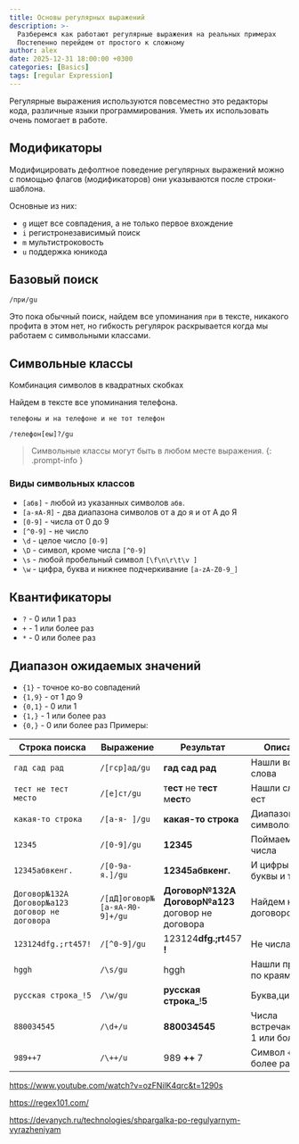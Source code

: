 ```yaml
---
title: Основы регулярных выражений
description: >-
  Разберемся как работают регулярные выражения на реальных примерах
  Постепенно перейдем от простого к сложному
author: alex
date: 2025-12-31 18:00:00 +0300
categories: [Basics]
tags: [regular Expression]
---
```


Регулярные выражения используются повсеместно это редакторы кода, различные языки программирования. 
Уметь их использовать очень помогает в работе.

## Модификаторы

Модифицировать дефолтное поведение регулярных выражений можно с помощью флагов (модификаторов) они указываются после строки-шаблона.

Основные из них:

- `g` ищет все совпадения, а не только первое вхождение
- `i` регистронезависимый поиск
- `m` мультистроковость
- `u` поддержка юникода

## Базовый поиск

````regexp
/при/gu
````

Это пока обычный поиск, найдем все упоминания `при` в тексте, никакого профита в этом нет, но гибкость регулярок раскрывается когда мы работаем с символьными классами.

## Символьные классы
 
Комбинация символов в квадратных скобках

Найдем в тексте все упоминания телефона.

````text
телефоны и на телефоне и не тот телефон
````

````regexp
/телефон[еы]?/gu
````

> Символьные классы могут быть в любом месте выражения.
{: .prompt-info }

### Виды символьных классов

- `[абв]` - любой из указанных символов `aбв`.
- `[а-яА-Я]` - два диапазона символов от a до я и от А до Я
- `[0-9]` - числа от 0 до 9
- `[^0-9]` - не число
- `\d` - целое число `[0-9]`
- `\D` - символ, кроме числа `[^0-9]`
- `\s` - любой пробельный символ `[\f\n\r\t\v ]`
- `\w` - цифра, буква и нижнее подчеркивание `[a-zA-Z0-9_]`


## Квантификаторы

- `?` - 0 или 1 раз
- `+` - 1 или более раз
- `*` - 0 или более раз

## Диапазон ожидаемых значений

- `{1}` - точное ко-во совпадений
- `{1,9}` - от 1 до 9
- `{0,1}` - 0 или 1
- `{1,}` - 1 или более раз
- `{0,}` - 0 или более раз
Примеры:

| Строка поиска                                   | Выражение                     | Результат                                             | Описание                            |
|-------------------------------------------------|-------------------------------|-------------------------------------------------------|-------------------------------------|
| `гад сад рад`                                   | `/[гср]ад/gu`                 | **гад сад рад**                                       | Нашли все слова                     |
| `тест не тест место`                            | `/[е]ст/gu`                   | т**ест** не т**ест** м**ест**о                        | Нашли слово ест                     | 
| `какая-то строка`                               | `/[а-я- ]/gu`                 | **какая-то строка**                                   | Диапазон символов                   | 
| `12345`                                         | `/[0-9]/gu`                   | **12345**                                             | Поймаем все числа                   | 
| `12345абвкенг.`                                 | `/[0-9a-я.]/gu`               | **12345абвкенг.**                                     | И цифры и буквы и точка             | 
| `Договор№132А Договор№а123 договор не договора` | `/[дД]оговор№[a-яА-Я0-9]+/gu` | **Договор№132А** **Договор№а123** договор не договора | Найдем номера договоров             | 
| `123124dfg.;rt457!`                             | `/[^0-9]/gu`                  | 123124**dfg.;rt**457 **!**                            | Не числа                            | 
| ` hggh `                                        | `/\s/gu`                      | hggh                                                  | Нашли пробелы по краям              | 
| `русская строка_!5`                             | `/\w/gu`                      | **русская** **строка_**!**5**                         | Буква,цифра и _                     | 
| `880034545`                                     | `/\d+/u`                      | **880034545**                                         | Числа встречающиеся 1 или более раз | 
| `989++7`                                        | `/\++/u`                      | 989 **++** 7                                          | Символ `+` 1 или более раз          | 

https://www.youtube.com/watch?v=ozFNilK4qrc&t=1290s

https://regex101.com/

https://devanych.ru/technologies/shpargalka-po-regulyarnym-vyrazheniyam
